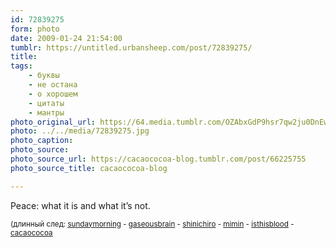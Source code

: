 ```yaml
---
id: 72839275
form: photo
date: 2009-01-24 21:54:00
tumblr: https://untitled.urbansheep.com/post/72839275/
title:
tags:
    - буквы
    - не остана
    - о хорошем
    - цитаты
    - мантры
photo_original_url: https://64.media.tumblr.com/OZAbxGdP9hsr7qw2ju0DnEwro1_400.jpg
photo: ../../media/72839275.jpg
photo_caption:
photo_source:
photo_source_url: https://cacaococoa-blog.tumblr.com/post/66225755
photo_source_title: cacaococoa-blog

---
```


<p>Peace: what it is and what it’s not. </p>

<p><small>(длинный след: <a href="http://sundaymorning.tumblr.com/post/66430630/gaseousbrain-shinichiro-mimin">sundaymorning</a> - <a href="http://gaseousbrain.tumblr.com/post/66420269/shinichiro-mimin-isthisblood-cacaococoa">gaseousbrain</a> - <a href="http://shinichiro.tumblr.com/post/66334374/mimin-isthisblood-cacaococoa">shinichiro</a> - <a href="http://mimin.tumblr.com/post/66267074/isthisblood-cacaococoa">mimin</a> - <a href="http://isthisblood.tumblr.com/post/66244078/via-cacaococoa">isthisblood</a> - <a href="http://cacaococoa.tumblr.com/">cacaococoa</a></small></p>
